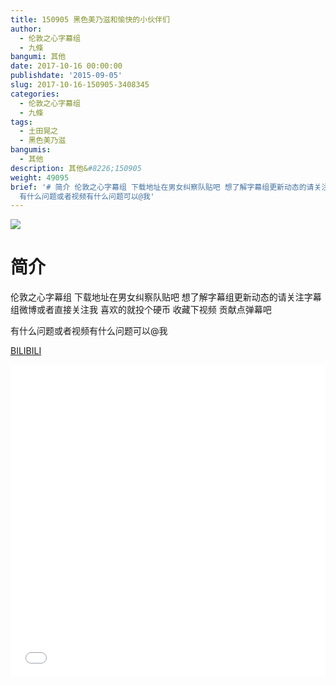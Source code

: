 ```yaml
---
title: 150905 黑色美乃滋和愉快的小伙伴们
author:
  - 伦敦之心字幕组
  - 九條
bangumi: 其他
date: 2017-10-16 00:00:00
publishdate: '2015-09-05'
slug: 2017-10-16-150905-3408345
categories:
  - 伦敦之心字幕组
  - 九條
tags:
  - 土田晃之
  - 黑色美乃滋
bangumis:
  - 其他
description: 其他&#8226;150905
weight: 49095
brief: '# 简介 伦敦之心字幕组 下载地址在男女纠察队贴吧 想了解字幕组更新动态的请关注字幕组微博或者直接关注我 喜欢的就投个硬币 收藏下视频 贡献点弹幕吧
  有什么问题或者视频有什么问题可以@我'
---
```


![](https://i.imgur.com/0SbYp4N.jpg)

# 简介  
伦敦之心字幕组 下载地址在男女纠察队贴吧 想了解字幕组更新动态的请关注字幕组微博或者直接关注我 喜欢的就投个硬币 收藏下视频 贡献点弹幕吧


有什么问题或者视频有什么问题可以@我

  [BILIBILI](https://www.bilibili.com/video/av3408345/)


<div class="vcontainer">  <iframe class='video' src="//www.bilibili.com/blackboard/player.html?aid=3408345" width="100%" height="500" frameborder="0" allowfullscreen="allowfullscreen"></iframe></div>
